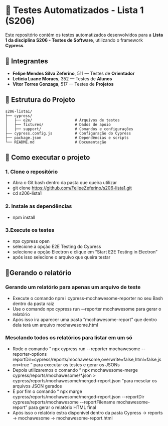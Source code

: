# 🚀 Testes Automatizados - Lista 1 (S206)
Este repositório contém os testes automatizados desenvolvidos para a **Lista 1 da disciplina S206 - Testes de Software**, utilizando o framework **Cypress**.

## 👥 Integrantes

- **Felipe Mendes Silva Zeferino**, 511 — Testes de **Orientador**
- **Leticia Luane Moraes**, 352 — Testes de **Alunos**
- **Vitor Torres Gonzaga**, 517 — Testes de **Projetos**


## 📂 Estrutura do Projeto
```plaintext
s206-lista1/
├── cypress/
│   ├── e2e/                   # Arquivos de testes
│   ├── fixtures/              # Dados de apoio
│   ├── support/               # Comandos e configurações
├── cypress.config.js          # Configuração do Cypress
├── package.json               # Dependências e scripts
└── README.md                  # Documentação
```

## 🚀 Como executar o projeto
### 1. Clone o repositório
* Abra o Git bash dentro da pasta que queira utilizar
* git clone https://github.com/FelipeZeferino/s206-lista1.git
* cd s206-lista1
### 2. Instale as dependências
* npm install
### 3.Execute os testes
* npx cypress open
* selecione a opção E2E Testing do Cypress
* selecione a opção Electron e clique em “Start E2E Testing in Electron”
* após isso selecione o arquivo que queira testar

## 📄Gerando o relatório
### Gerando um relatório para apenas um arquivo de teste
* Execute o comando npm i cypress-mochawesome-reporter no seu Bash dentro da pasta raiz
* Use o comando npx cypress run --reporter mochawesome para gerar o relatório
* Após isso ira aparecer uma pasta “mochawesome-report” que dentro dela terá um arquivo mochawesome.html
  
### Mesclando todos os relatórios para listar em um só
* Rode o comando “ npx cypress run --reporter mochawesome --reporter-options reportDir=cypress/reports/mochawesome,overwrite=false,html=false,json=true “ para executar os testes e gerar os JSONs
* Depois utilizaremos o comando “ npx mochawesome-merge cypress/reports/mochawesome/*.json > cypress/reports/mochawesome/merged-report.json “para mesclar os arquivos JSON gerados
* E por fim o comando “ npx marge cypress/reports/mochawesome/merged-report.json --reportDir cypress/reports/mochawesome --reportFilename mochawesome-report” para gerar o relatório HTML final
* Após isso o relatório estra disponível dentro da pasta Cypress -> reports ->  mochawesome -> mochawesome-report.html
